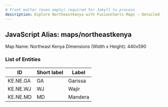 ```yaml
---
# Front matter (even empty) required for Jekyll to process
description: Explore Northeastkenya with FusionCharts Maps – Detailed features for seamless integration. Try now & enhance your data visualization today! 
---
```


## JavaScript Alias: maps/northeastkenya

Map Name: Northeast Kenya
Dimensions (Width x Height): 440x590

### List of Entities

ID | Short label | Label
---|---|---|
KE.NE.GA|GA|Garissa
KE.NE.WJ|WJ|Wajir
KE.NE.MD|MD|Mandera